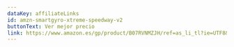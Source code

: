 ```yaml
---
dataKey: affiliateLinks
id: amzn-smartgyro-xtreme-speedway-v2
buttonText: Ver mejor precio
link: https://www.amazon.es/gp/product/B07RVNMZJH/ref=as_li_tl?ie=UTF8&camp=3638&creative=24630&creativeASIN=B07RVNMZJH&linkCode=as2&tag=guiadelcons03-21&linkId=4b76988cd982f6417a3e78ee0694d21b
---
```

